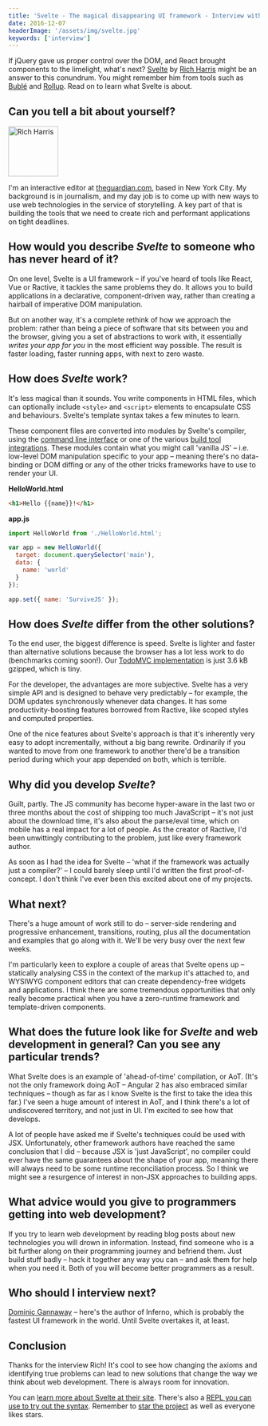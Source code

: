 ```yaml
---
title: 'Svelte - The magical disappearing UI framework - Interview with Rich Harris'
date: 2016-12-07
headerImage: '/assets/img/svelte.jpg'
keywords: ['interview']
---
```


If jQuery gave us proper control over the DOM, and React brought components to the limelight, what's next? [Svelte](https://svelte.technology/) by [Rich Harris](https://twitter.com/Rich_Harris) might be an answer to this conundrum. You might remember him from tools such as [Bublé](https://buble.surge.sh) and [Rollup](http://rollupjs.org). Read on to learn what Svelte is about.

## Can you tell a bit about yourself?

<p>
<span class="author">
  <img src="https://www.gravatar.com/avatar/329f9d32fe20b186838ee237d3eb2d43?s=200" alt="Rich Harris" class="author" width="100" height="100" />
</span>
</p>

I'm an interactive editor at [theguardian.com](https://theguardian.com), based in New York City. My background is in journalism, and my day job is to come up with new ways to use web technologies in the service of storytelling. A key part of that is building the tools that we need to create rich and performant applications on tight deadlines.

## How would you describe *Svelte* to someone who has never heard of it?

On one level, Svelte is a UI framework – if you've heard of tools like React, Vue or Ractive, it tackles the same problems they do. It allows you to build applications in a declarative, component-driven way, rather than creating a hairball of imperative DOM manipulation.

But on another way, it's a complete rethink of how we approach the problem: rather than being a piece of software that sits between you and the browser, giving you a set of abstractions to work with, it essentially *writes your app for you* in the most efficient way possible. The result is faster loading, faster running apps, with next to zero waste.

## How does *Svelte* work?

It's less magical than it sounds. You write components in HTML files, which can optionally include `<style>` and `<script>` elements to encapsulate CSS and behaviours. Svelte's template syntax takes a few minutes to learn.

These component files are converted into modules by Svelte's compiler, using the [command line interface](https://github.com/sveltejs/svelte-cli) or one of the various [build tool integrations](https://github.com/sveltejs/svelte/#svelte). These modules contain what you might call 'vanilla JS' – i.e. low-level DOM manipulation specific to your app – meaning there's no data-binding or DOM diffing or any of the other tricks frameworks have to use to render your UI.

**HelloWorld.html**

```html
<h1>Hello {{name}}!</h1>
```

**app.js**

```js
import HelloWorld from './HelloWorld.html';

var app = new HelloWorld({
  target: document.querySelector('main'),
  data: {
    name: 'world'
  }
});

app.set({ name: 'SurviveJS' });
```

## How does *Svelte* differ from the other solutions?

To the end user, the biggest difference is speed. Svelte is lighter and faster than alternative solutions because the browser has a lot less work to do (benchmarks coming soon!). Our [TodoMVC implementation](https://svelte-todomvc.surge.sh/) is just 3.6 kB gzipped, which is tiny.

For the developer, the advantages are more subjective. Svelte has a very simple API and is designed to behave very predictably – for example, the DOM updates synchronously whenever data changes. It has some productivity-boosting features borrowed from Ractive, like scoped styles and computed properties.

One of the nice features about Svelte's approach is that it's inherently very easy to adopt incrementally, without a big bang rewrite. Ordinarily if you wanted to move from one framework to another there'd be a transition period during which your app depended on both, which is terrible.

## Why did you develop *Svelte*?

Guilt, partly. The JS community has become hyper-aware in the last two or three months about the cost of shipping too much JavaScript – it's not just about the download time, it's also about the parse/eval time, which on mobile has a real impact for a lot of people. As the creator of Ractive, I'd been unwittingly contributing to the problem, just like every framework author.

As soon as I had the idea for Svelte – 'what if the framework was actually just a compiler?' – I could barely sleep until I'd written the first proof-of-concept. I don't think I've ever been this excited about one of my projects.

## What next?

There's a huge amount of work still to do – server-side rendering and progressive enhancement, transitions, routing, plus all the documentation and examples that go along with it. We'll be very busy over the next few weeks.

I'm particularly keen to explore a couple of areas that Svelte opens up – statically analysing CSS in the context of the markup it's attached to, and WYSIWYG component editors that can create dependency-free widgets and applications. I think there are some tremendous opportunities that only really become practical when you have a zero-runtime framework and template-driven components.

## What does the future look like for *Svelte* and web development in general? Can you see any particular trends?

What Svelte does is an example of 'ahead-of-time' compilation, or AoT. (It's not the only framework doing AoT – Angular 2 has also embraced similar techniques – though as far as I know Svelte is the first to take the idea this far.) I've seen a huge amount of interest in AoT, and I think there's a lot of undiscovered territory, and not just in UI. I'm excited to see how that develops.

A lot of people have asked me if Svelte's techniques could be used with JSX. Unfortunately, other framework authors have reached the same conclusion that I did – because JSX is 'just JavaScript', no compiler could ever have the same guarantees about the shape of your app, meaning there will always need to be some runtime reconciliation process. So I think we might see a resurgence of interest in non-JSX approaches to building apps.

## What advice would you give to programmers getting into web development?

If you try to learn web development by reading blog posts about new technologies you will drown in information. Instead, find someone who is a bit further along on their programming journey and befriend them. Just build stuff badly – hack it together any way you can – and ask them for help when you need it. Both of you will become better programmers as a result.

## Who should I interview next?

[Dominic Gannaway](https://twitter.com/trueadm) – here's the author of Inferno, which is probably the fastest UI framework in the world. Until Svelte overtakes it, at least.

## Conclusion

Thanks for the interview Rich! It's cool to see how changing the axioms and identifying true problems can lead to new solutions that change the way we think about web development. There is always room for innovation.

You can [learn more about Svelte at their site](https://svelte.technology/). There's also a [REPL you can use to try out the syntax](https://svelte.technology/repl/). Remember to [star the project](https://github.com/sveltejs/svelte) as well as everyone likes stars.
